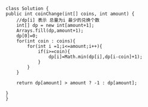     class Solution {
    public int coinChange(int[] coins, int amount) {
        //dp[i] 表示 总量为i 最少的兑换个数
        int[] dp = new int[amount+1];
        Arrays.fill(dp,amount+1);
        dp[0]=0;
        for(int coin : coins){
            for(int i =1;i<=amount;i++){
                if(i>=coin){
                    dp[i]=Math.min(dp[i],dp[i-coin]+1);
                }
            }
        }

        return dp[amount] > amount ? -1 : dp[amount];

    }
    }
